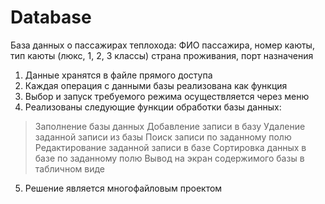 # Database
База данных о пассажирах теплохода: ФИО пассажира, номер каюты, тип каюты (люкс, 1, 2, 3 классы) страна проживания, порт назначения 
1. Данные хранятся в файле прямого доступа 
2. Каждая операция с данными базы реализована как функция 
3. Выбор и запуск требуемого режима осуществляется через меню 
4. Реализованы следующие функции обработки базы данных:  
>Заполнение базы данных 
>Добавление записи в базу 
>Удаление заданной записи из базы 
>Поиск записи по заданному полю 
>Редактирование заданной записи в базе 
>Сортировка данных в базе по заданному полю 
>Вывод на экран содержимого базы в табличном виде  
5. Решение является многофайловым проектом
